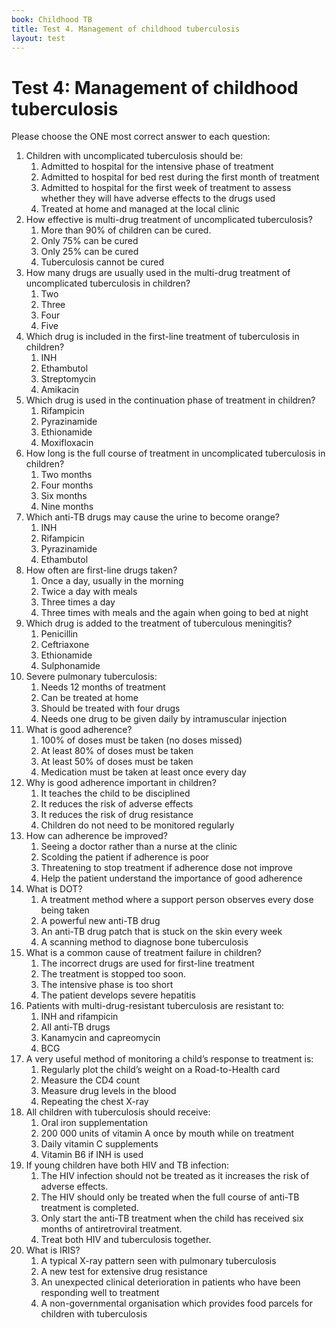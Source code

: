 ```yaml
---
book: Childhood TB
title: Test 4. Management of childhood tuberculosis
layout: test
---
```


# Test 4: Management of childhood tuberculosis

Please choose the ONE most correct answer to each question:

1.	Children with uncomplicated tuberculosis should be:
	1.	Admitted to hospital for the intensive phase of treatment
	1.	Admitted to hospital for bed rest during the first month of treatment
	1.	Admitted to hospital for the first week of treatment to assess whether they will have adverse effects to the drugs used
	1.	Treated at home and managed at the local clinic
2.	How effective is multi-drug treatment of uncomplicated tuberculosis?
	1.	More than 90% of children can be cured.
	1.	Only 75% can be cured
	1.	Only 25% can be cured
	1.	Tuberculosis cannot be cured
3.	How many drugs are usually used in the multi-drug treatment of uncomplicated tuberculosis in children?
	1.	Two
	1.	Three
	1.	Four
	1.	Five
4.	Which drug is included in the first-line treatment of tuberculosis in children?
	1.	INH
	1.	Ethambutol
	1.	Streptomycin
	1.	Amikacin
5.	Which drug is used in the continuation phase of treatment in children?
	1.	Rifampicin
	1.	Pyrazinamide
	1.	Ethionamide
	1.	Moxifloxacin
6.	How long is the full course of treatment in uncomplicated tuberculosis in children?
	1.	Two months
	1.	Four months
	1.	Six months
	1.	Nine months
7.	Which anti-TB drugs may cause the urine to become orange?
	1.	INH
	1.	Rifampicin
	1.	Pyrazinamide
	1.	Ethambutol
8.	How often are first-line drugs taken?
	1.	Once a day, usually in the morning
	1.	Twice a day with meals
	1.	Three times a day
	1.	Three times with meals and the again when going to bed at night
9.	Which drug is added to the treatment of tuberculous meningitis?
	1.	Penicillin
	1.	Ceftriaxone
	1.	Ethionamide
	1.	Sulphonamide
10.	Severe pulmonary tuberculosis:
	1.	Needs 12 months of treatment
	1.	Can be treated at home
	1.	Should be treated with four drugs
	1.	Needs one drug to be given daily by intramuscular injection
11.	What is good adherence?
	1.	100% of doses must be taken (no doses missed)
	1.	At least 80% of doses must be taken
	1.	At least 50% of doses must be taken
	1.	Medication must be taken at least once every day
12.	Why is good adherence important in children?
	1.	It teaches the child to be disciplined
	1.	It reduces the risk of adverse effects
	1.	It reduces the risk of drug resistance
	1.	Children do not need to be monitored regularly
13.	How can adherence be improved?
	1.	Seeing a doctor rather than a nurse at the clinic
	1.	Scolding the patient if adherence is poor
	1.	Threatening to stop treatment if adherence dose not improve
	1.	Help the patient understand the importance of good adherence
14.	What is DOT?
	1.	A treatment method where a support person observes every dose being taken
	1.	A powerful new anti-TB drug
	1.	An anti-TB drug patch that is stuck on the skin every week
	1.	A scanning method to diagnose bone tuberculosis
15.	What is a common cause of treatment failure in children?
	1.	The incorrect drugs are used for first-line treatment
	1.	The treatment is stopped too soon.
	1.	The intensive phase is too short
	1.	The patient develops severe hepatitis
16.	Patients with multi-drug-resistant tuberculosis are resistant to:
	1.	INH and rifampicin
	1.	All anti-TB drugs
	1.	Kanamycin and capreomycin
	1.	BCG
17.	A very useful method of monitoring a child’s response to treatment is:
	1.	Regularly plot the child’s weight on a Road-to-Health card
	1.	Measure the CD4 count
	1.	Measure drug levels in the blood
	1.	Repeating the chest X-ray
18.	All children with tuberculosis should receive:
	1.	Oral iron supplementation
	1.	200 000 units of vitamin A once by mouth while on treatment
	1.	Daily vitamin C supplements
	1.	Vitamin B6 if INH is used
19.	If young children have both HIV and TB infection:
	1.	The HIV infection should not be treated as it increases the risk of adverse effects.
	1.	The HIV should only be treated when the full course of anti-TB treatment is completed.
	1.	Only start the anti-TB treatment when the child has received six months of antiretroviral treatment.
	1.	Treat both HIV and tuberculosis together.
20.	What is IRIS?
	1.	A typical X-ray pattern seen with pulmonary tuberculosis
	1.	A new test for extensive drug resistance
	1.	An unexpected clinical deterioration in patients who have been responding well to treatment
	1.	A non-governmental organisation which provides food parcels for children with tuberculosis

